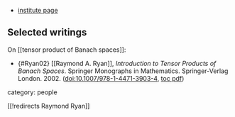 
* [institute page](https://www.nuigalway.ie/our-research/people/mathematics-statistics-and-applied-mathematics/rayryan/)

## Selected writings

On [[tensor product of Banach spaces]]:

* {#Ryan02} [[Raymond A. Ryan]],  _Introduction to Tensor Products of Banach Spaces_.  Springer Monographs in Mathematics. Springer-Verlag London. 2002.   ([doi:10.1007/978-1-4471-3903-4](https://www.springer.com/gp/book/9781852334376), [toc pdf](https://d-nb.info/962673145/04))


category: people

[[!redirects Raymond Ryan]]
